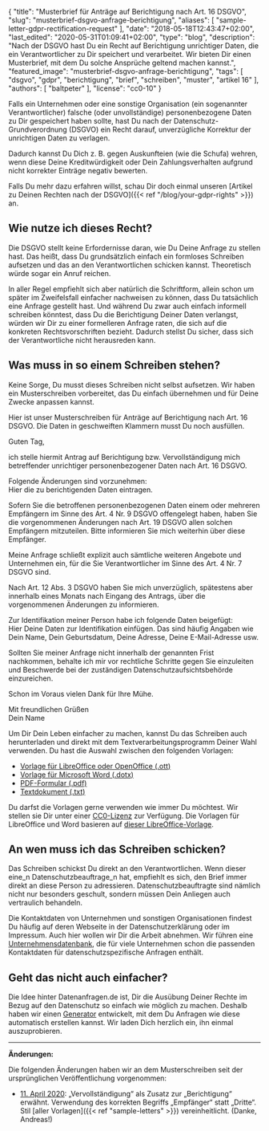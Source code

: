 {
    "title": "Musterbrief für Anträge auf Berichtigung nach Art. 16 DSGVO",
    "slug": "musterbrief-dsgvo-anfrage-berichtigung",
    "aliases": [ "sample-letter-gdpr-rectification-request" ],
    "date": "2018-05-18T12:43:47+02:00",
    "last_edited": "2020-05-31T01:09:41+02:00",
    "type": "blog",
    "description": "Nach der DSGVO hast Du ein Recht auf Berichtigung unrichtiger Daten, die ein Verantwortlicher zu Dir speichert und verarbeitet. Wir bieten Dir einen Musterbrief, mit dem Du solche Ansprüche geltend machen kannst.",
    "featured_image": "musterbrief-dsgvo-anfrage-berichtigung",
    "tags": [ "dsgvo", "gdpr", "berichtigung", "brief", "schreiben", "muster", "artikel 16" ],
    "authors": [ "baltpeter" ],
    "license": "cc0-10"
}

Falls ein Unternehmen oder eine sonstige Organisation (ein sogenannter Verantwortlicher) falsche (oder unvollständige) personenbezogene Daten zu Dir gespeichert haben sollte, hast Du nach der Datenschutz-Grundverordnung (DSGVO) ein Recht darauf, unverzügliche Korrektur der unrichtigen Daten zu verlagen.

Dadurch kannst Du Dich z.&nbsp;B. gegen Auskunfteien (wie die Schufa) wehren, wenn diese Deine Kreditwürdigkeit oder Dein Zahlungsverhalten aufgrund nicht korrekter Einträge negativ bewerten.

Falls Du mehr dazu erfahren willst, schau Dir doch einmal unseren [Artikel zu Deinen Rechten nach der DSGVO]({{< ref "/blog/your-gdpr-rights" >}}) an.

## Wie nutze ich dieses Recht?

Die DSGVO stellt keine Erfordernisse daran, wie Du Deine Anfrage zu stellen hast. Das heißt, dass Du grundsätzlich einfach ein formloses Schreiben aufsetzen und das an den Verantwortlichen schicken kannst. Theoretisch würde sogar ein Anruf reichen.

In aller Regel empfiehlt sich aber natürlich die Schriftform, allein schon um später im Zweifelsfall einfacher nachweisen zu können, dass Du tatsächlich eine Anfrage gestellt hast. Und während Du zwar auch einfach informell schreiben könntest, dass Du die Berichtigung Deiner Daten verlangst, würden wir Dir zu einer formelleren Anfrage raten, die sich auf die konkreten Rechtsvorschriften bezieht. Dadurch stellst Du sicher, dass sich der Verantwortliche nicht herausreden kann.

## Was muss in so einem Schreiben stehen?

Keine Sorge, Du musst dieses Schreiben nicht selbst aufsetzen. Wir haben ein Musterschreiben vorbereitet, das Du einfach übernehmen und für Deine Zwecke anpassen kannst.

Hier ist unser Musterschreiben für Anträge auf Berichtigung nach Art. 16 DSGVO. Die Daten in <span class="blog-letter-fill-in">geschweiften Klammern</span> musst Du noch ausfüllen.

<div class="blog-letter">
<p>Guten Tag,</p>

<p>ich stelle hiermit Antrag auf Berichtigung bzw. Vervollständigung mich betreffender unrichtiger personenbezogener Daten nach Art. 16 DSGVO.</p>

<p>Folgende Änderungen sind vorzunehmen:<br>
<span class="blog-letter-fill-in">Hier die zu berichtigenden Daten eintragen.</span></p>

<p>Sofern Sie die betroffenen personenbezogenen Daten einem oder mehreren Empfängern im Sinne des Art. 4 Nr. 9 DSGVO offengelegt haben, haben Sie die vorgenommenen Änderungen nach Art. 19 DSGVO allen solchen Empfängern mitzuteilen. Bitte informieren Sie mich weiterhin über diese Empfänger.</p>

<p>Meine Anfrage schließt explizit auch sämtliche weiteren Angebote und Unternehmen ein, für die Sie Verantwortlicher im Sinne des Art. 4 Nr. 7 DSGVO sind.</p>

<p>Nach Art. 12 Abs. 3 DSGVO haben Sie mich unverzüglich, spätestens aber innerhalb eines Monats nach Eingang des Antrags, über die vorgenommenen Änderungen zu informieren.</p>

<p>Zur Identifikation meiner Person habe ich folgende Daten beigefügt:<br>
<span class="blog-letter-fill-in">Hier Deine Daten zur Identifikation einfügen. Das sind häufig Angaben wie Dein Name, Dein Geburtsdatum, Deine Adresse, Deine E-Mail-Adresse usw.</span></p>

<p>Sollten Sie meiner Anfrage nicht innerhalb der genannten Frist nachkommen, behalte ich mir vor rechtliche Schritte gegen Sie einzuleiten und Beschwerde bei der zuständigen Datenschutzaufsichtsbehörde einzureichen.</p>

<p>Schon im Voraus vielen Dank für Ihre Mühe.</p>

<p>Mit freundlichen Grüßen<br>
<span class="blog-letter-fill-in">Dein Name</span></p>
</div>

Um Dir Dein Leben einfacher zu machen, kannst Du das Schreiben auch herunterladen und direkt mit dem Textverarbeitungsprogramm Deiner Wahl verwenden. Du hast die Auswahl zwischen den folgenden Vorlagen:<!-- TODO: Host these ourselves and give them some nice buttons. -->

* [Vorlage für LibreOffice oder OpenOffice (.ott)](/downloads/musterschreiben-dsgvo-berichtigung-datenanfragen.de.ott)
* [Vorlage für Microsoft Word (.dotx)](/downloads/musterschreiben-dsgvo-berichtigung-datenanfragen.de.dotx)
* [PDF-Formular (.pdf)](/downloads/musterschreiben-dsgvo-berichtigung-datenanfragen.de.pdf)
* [Textdokument (.txt)](/downloads/musterschreiben-dsgvo-berichtigung-datenanfragen.de.txt)

Du darfst die Vorlagen gerne verwenden wie immer Du möchtest. Wir stellen sie Dir unter einer [CC0-Lizenz](https://creativecommons.org/publicdomain/zero/1.0/) zur Verfügung. Die Vorlagen für LibreOffice und Word basieren auf [dieser LibreOffice-Vorlage](https://extensions.libreoffice.org/templates/geschaeftsbrief-din-5008-2011-b-a4-ib).

## An wen muss ich das Schreiben schicken?

Das Schreiben schickst Du direkt an den Verantwortlichen. Wenn dieser eine_n Datenschutzbeauftrage_n hat, empfiehlt es sich, den Brief immer direkt an diese Person zu adressieren. Datenschutzbeauftragte sind nämlich nicht nur besonders geschult, sondern müssen Dein Anliegen auch vertraulich behandeln.

Die Kontaktdaten von Unternehmen und sonstigen Organisationen findest Du häufig auf deren Webseite in der Datenschutzerklärung oder im Impressum. Auch hier wollen wir Dir die Arbeit abnehmen. Wir führen eine [Unternehmensdatenbank](/company), die für viele Unternehmen schon die passenden Kontaktdaten für datenschutzspezifische Anfragen enthält.

## Geht das nicht auch einfacher?

Die Idee hinter Datenanfragen.de ist, Dir die Ausübung Deiner Rechte im Bezug auf den Datenschutz so einfach wie möglich zu machen. Deshalb haben wir einen [Generator](/generator) entwickelt, mit dem Du Anfragen wie diese automatisch erstellen kannst. Wir laden Dich herzlich ein, ihn einmal auszuprobieren.

---

**Änderungen:**

Die folgenden Änderungen haben wir an dem Musterschreiben seit der ursprünglichen Veröffentlichung vorgenommen:

* [11. April 2020](https://github.com/datenanfragen/data/pull/562/commits/7bbcff8144a743adf90e3ec29bddc8626156e829#diff-882b749af63f006db1f8a29b16edf8ee): „Vervollständigung“ als Zusatz zur „Berichtigung“ erwähnt. Verwendung des korrekten Begriffs „Empfänger“ statt „Dritte“. Stil [aller Vorlagen]({{< ref "sample-letters" >}}) vereinheitlicht. (Danke, Andreas!)
